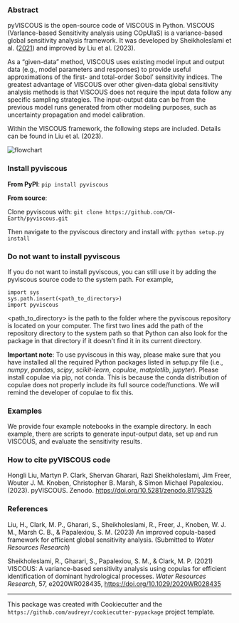 ### Abstract
pyVISCOUS is the open-source code of VISCOUS in Python. VISCOUS (VarIance-based Sensitivity analysis using COpUlaS) is a variance-based global sensitivity analysis framework. It was developed by Sheikholeslami et al. ([2021](https://doi.org/10.1029/2020WR028435)) and improved by Liu et al. (2023).


As a “given-data” method, VISCOUS uses existing model input and output data (e.g., model parameters and responses) to provide useful approximations of the first- and total-order Sobol’ sensitivity indices. The greatest advantage of VISCOUS over other given-data global sensitivity analysis methods is that VISCOUS does not require the input data follow any specific sampling strategies. The input-output data can be from the previous model runs generated from other modeling purposes, such as uncertainty propagation and model calibration.


Within the VISCOUS framework, the following steps are included. Details can be found in Liu et al. (2023).

![flowchart](https://github.com/CH-Earth/pyviscous/assets/48458815/2e8f7575-41d4-4e6a-bac8-fadc2a5b9c7a)

### Install pyviscous
**From PyPI**: ```pip install pyviscous```

**From source**:

Clone pyviscous with: ```git clone https://github.com/CH-Earth/pyviscous.git```

Then navigate to the pyviscous directory and install with: ```python setup.py install```

### Do not want to install pyviscous
If you do not want to install pyviscous, you can still use it by adding the pyviscous source code to the system path. For example,

```
import sys
sys.path.insert(<path_to_directory>)
import pyviscous
```

<path_to_directory> is the path to the folder where the pyviscous repository is located on your computer. The first two lines add the path of the repository directory to the system path so that Python can also look for the package in that directory if it doesn’t find it in its current directory. 

**Important note**: To use pyviscous in this way, please make sure that you have installed all the required Python packages listed in setup.py file (i.e., *numpy*, *pandas*, *scipy*, *scikit-learn*, *copulae*, *matplotlib*, *jupyter*). Please install copulae via pip, not conda. This is because the conda distribution of copulae does not properly include its full source code/functions. We will remind the developer of copulae to fix this. 

### Examples
We provide four example notebooks in the example directory. In each example, there are scripts to generate input-output data, set up and run VISCOUS, and evaluate the sensitivity results.

### How to cite pyVISCOUS code
Hongli Liu, Martyn P. Clark, Shervan Gharari, Razi Sheikholeslami, Jim Freer, Wouter J. M. Knoben, Christopher B. Marsh, & Simon Michael Papalexiou. (2023). pyVISCOUS. Zenodo. https://doi.org/10.5281/zenodo.8179325

### References
Liu, H., Clark, M. P., Gharari, S., Sheikholeslami, R., Freer, J., Knoben, W. J. M., Marsh C. B., & Papalexiou, S. M. (2023) An improved copula-based framework for efficient global sensitivity analysis. (Submitted to *Water Resources Research*)

Sheikholeslami, R., Gharari, S., Papalexiou, S. M., & Clark, M. P. (2021) VISCOUS: A variance-based sensitivity analysis using copulas for efficient identification of dominant hydrological processes. *Water Resources Research*, 57, e2020WR028435, https://doi.org/10.1029/2020WR028435

---
This package was created with Cookiecutter and the `https://github.com/audreyr/cookiecutter-pypackage` project template.
